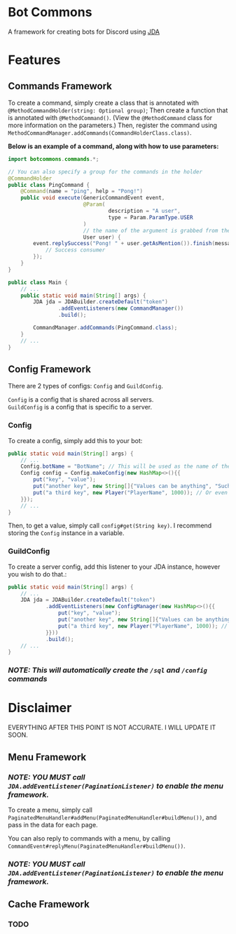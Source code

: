 # Bot Commons
A framework for creating bots for Discord using [JDA](https://github.com/DV8FromTheWorld/JDA)


# Features
## Commands Framework
To create a command, simply create a class that is annotated with `@MethodCommandHolder(string: Optional group)`;
Then create a function that is annotated with `@MethodCommand()`. (View the `@MethodCommand` class for more information on the parameters.)
Then, register the command using `MethodCommandManager.addCommands(CommandHolderClass.class)`.

**Below is an example of a command, along with how to use parameters:**

```java
import botcommons.commands.*;

// You can also specify a group for the commands in the holder
@CommandHolder
public class PingCommand {
	@Command(name = "ping", help = "Pong!")
	public void execute(GenericCommandEvent event,
						@Param(
								description = "A user",
								type = Param.ParamType.USER
						)
						// the name of the argument is grabbed from the parameter name        
						User user) {
		event.replySuccess("Pong! " + user.getAsMention()).finish(message -> {
			// Success consumer
		});
	}
}

public class Main {
	// ...
	public static void main(String[] args) {
		JDA jda = JDABuilder.createDefault("token")
				.addEventListeners(new CommandManager())
				.build();

		CommandManager.addCommands(PingCommand.class);
	}
	// ...
}
```

## Config Framework
There are 2 types of configs: `Config` and `GuildConfig`.

`Config` is a config that is shared across all servers.\
`GuildConfig` is a config that is specific to a server.

### Config
To create a config, simply add this to your bot:
```java
public static void main(String[] args) {
    // ...
    Config.botName = "BotName"; // This will be used as the name of the config file
    Config config = Config.makeConfig(new HashMap<>(){{
        put("key", "value");
        put("another key", new String[]{"Values can be anything", "Such as lists"});
        put("a third key", new Player("PlayerName", 1000)); // Or even objects
    }});
    // ...
}
```

Then, to get a value, simply call `config#get(String key)`. I recommend storing the `Config` instance in a variable.

### GuildConfig
To create a server config, add this listener to your JDA instance, however you wish to do that.:
```java
public static void main(String[] args) {
    // ...
	JDA jda = JDABuilder.createDefault("token")
			.addEventListeners(new ConfigManager(new HashMap<>(){{
				put("key", "value");
				put("another key", new String[]{"Values can be anything", "Such as lists"});
				put("a third key", new Player("PlayerName", 1000)); // Or even objects
			}}))
			.build();
    // ...
}
```

### ***__NOTE:__ This will automatically create the `/sql` and `/config` commands*** 


# Disclaimer
EVERYTHING AFTER THIS POINT IS NOT ACCURATE. I WILL UPDATE IT SOON.


## Menu Framework
### ***__NOTE:__ YOU MUST call `JDA.addEventListener(PaginationListener)` to enable the menu framework.***

To create a menu, simply call `PaginatedMenuHandler#addMenu(PaginatedMenuHandler#buildMenu())`, and pass in the data for each page.

You can also reply to commands with a menu, by calling `CommandEvent#replyMenu(PaginatedMenuHandler#buildMenu())`.


### ***__NOTE:__ YOU MUST call `JDA.addEventListener(PaginationListener)` to enable the menu framework.***

## Cache Framework
### TODO
